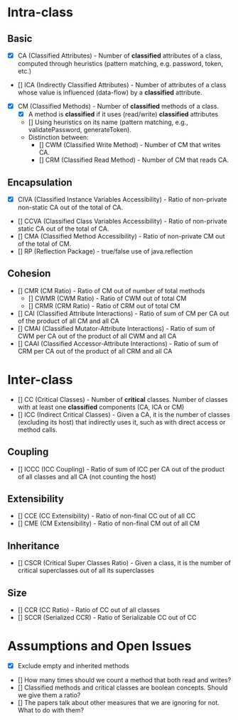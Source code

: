 # Intra-class

## Basic
- [x] CA (Classified Attributes) - Number of **classified** attributes of a class, computed through heuristics (pattern matching, e.g. password, token, etc.)
- [] ICA (Indirectly Classified Attributes) - Number of attributes of a class whose value is influenced (data-flow) by a **classified** attribute.
- [x] CM (Classified Methods) - Number of **classified** methods of a class.
  - [x] A method is **classified** if it uses (read/write) **classified** attributes 
  - [] Using heuristics on its name (pattern matching, e.g., validatePassword, generateToken).
  - Distinction between: 
    - [] CWM (Classified Write Method) - Number of CM that writes CA.
    - [] CRM (Classified Read Method) - Number of CM that reads CA.

## Encapsulation
- [x] CIVA (Classified Instance Variables Accessibility) - Ratio of non-private non-static CA out of the total of CA.
- [] CCVA (Classified Class Variables Accessibility) - Ratio of non-private static CA out of the total of CA.
- [] CMA (Classified Method Accessibility) - Ratio of non-private CM out of the total of CM.
- [] RP (Reflection Package) - true/false use of java.reflection

## Cohesion
- [] CMR (CM Ratio) - Ratio of CM out of number of total methods
  - [] CWMR (CWM Ratio) - Ratio of CWM out of total CM
  - [] CRMR (CRM Ratio) - Ratio of CRM out of total CM
- [] CAI (Classified Attribute Interactions) - Ratio of sum of CM per CA out of the product of all CM and all CA
- [] CMAI (Classified Mutator-Attribute Interactions) - Ratio of sum of CWM per CA out of the product of all CWM and all CA
- [] CAAI (Classified Accessor-Attribute Interactions) - Ratio of sum of CRM per CA out of the product of all CRM and all CA

# Inter-class
- [] CC (Critical Classes) - Number of **critical** classes. Number of classes with at least one **classified** components (CA, ICA or CM)
- [] ICC (Indirect Critical Classes) - Given a CA, it is the number of classes (excluding its host) that indirectly uses it, such as with direct access or method calls.

## Coupling
- [] ICCC (ICC Coupling) - Ratio of sum of ICC per CA out of the product of all classes and all CA (not counting the host)

## Extensibility
- [] CCE (CC Extensibility) - Ratio of non-final CC out of all CC
- [] CME (CM Extensibility) - Ratio of non-final CM out of all CM

## Inheritance
- [] CSCR (Critical Super Classes Ratio) - Given a class, it is the number of critical superclasses out of all its superclasses

## Size
- [] CCR (CC Ratio) - Ratio of CC out of all classes
- [] SCCR (Serialized CCR) - Ratio of Serializable CC out of CC

# Assumptions and Open Issues
- [x] Exclude empty and inherited methods
- [] How many times should we count a method that both read and writes?
- [] Classified methods and critical classes are boolean concepts. Should we give them a ratio?
- [] The papers talk about other measures that we are ignoring for not. What to do with them?
